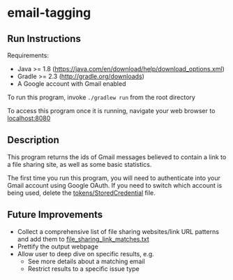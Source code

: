 # email-tagging

## Run Instructions
Requirements:
- Java >= 1.8 (https://java.com/en/download/help/download_options.xml)
- Gradle >= 2.3 (http://gradle.org/downloads)
- A Google account with Gmail enabled

To run this program, invoke `./gradlew run` from the root directory

To access this program once it is running, navigate your web browser to <localhost:8080>

## Description
This program returns the ids of Gmail messages believed to contain a link to a file sharing site,
as well as some basic statistics.

The first time you run this program, you will need to authenticate into your Gmail account using
Google OAuth. If you need to switch which account is being used, delete the
[tokens/StoredCredential](tokens/StoredCredential) file.

## Future Improvements
- Collect a comprehensive list of file sharing websites/link URL patterns and add them to [file_sharing_link_matches.txt](src/main/resources/file_sharing_link_matches.txt)
- Prettify the output webpage
- Allow user to deep dive on specific results, e.g.
    - See more details about a matching email
    - Restrict results to a specific issue type